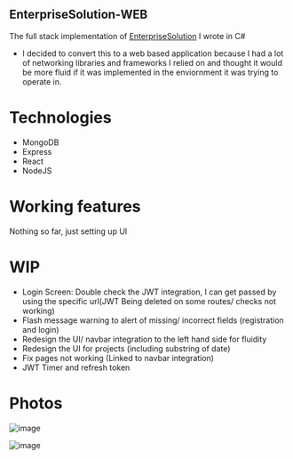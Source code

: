 ## EnterpriseSolution-WEB
The full stack implementation of [EnterpriseSolution](https://github.com/Chris-Ngu/EnterpriseSolution) I wrote in C#

* I decided to convert this to a web based application because I had a lot of networking libraries and frameworks I relied on and thought it would be more fluid if it was implemented in the enviornment it was trying to operate in.

# Technologies
* MongoDB
* Express
* React
* NodeJS

# Working features
Nothing so far, just setting up UI

# WIP 
* Login Screen: Double check the JWT integration, I can get passed by using the specific url(JWT Being deleted on some routes/ checks not working)
* Flash message warning to alert of missing/ incorrect fields (registration and login)
* Redesign the UI/ navbar integration to the left hand side for fluidity
* Redesign the UI for projects (including substring of date)
* Fix pages not working (Linked to navbar integration)
* JWT Timer and refresh token

# Photos
![image](https://user-images.githubusercontent.com/57853013/75618629-c3d37c00-5b36-11ea-80fd-13a6152c778c.png)

![image](https://user-images.githubusercontent.com/57853013/75618616-94247400-5b36-11ea-8777-c0ee7992a38b.png)


